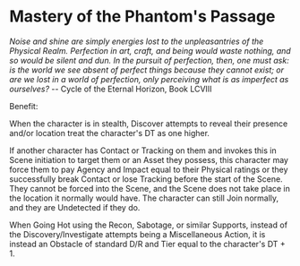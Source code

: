 # Mastery of the Phantom's Passage

*Noise and shine are simply energies lost to the unpleasantries of the Physical Realm. Perfection in art, craft, and being would waste nothing, and so would be silent and dun. In the pursuit of perfection, then, one must ask: is the world we see absent of perfect things because they cannot exist; or are we lost in a world of perfection, only perceiving what is as imperfect as ourselves?*
-- Cycle of the Eternal Horizon, Book LCVIII

Benefit: 

When the character is in stealth, Discover attempts to reveal their presence and/or location treat the character's DT as one higher. 

If another character has Contact or Tracking on them and invokes this in Scene initiation to target them or an Asset they possess, this character may force them to pay Agency and Impact equal to their Physical ratings or they successfully break Contact or lose Tracking before the start of the Scene. They cannot be forced into the Scene, and the Scene does not take place in the location it normally would have. The character can still Join normally, and they are Undetected if they do.

When Going Hot using the Recon, Sabotage, or similar Supports, instead of the Discovery/Investigate attempts being a Miscellaneous Action, it is instead an Obstacle of standard D/R and Tier equal to the character's DT + 1.